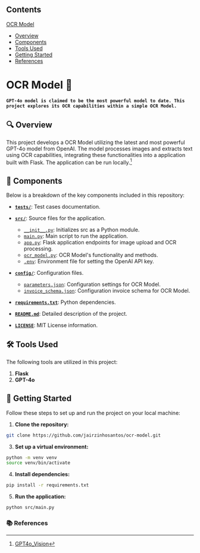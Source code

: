 ## Contents
[OCR Model](#ocr-model-robot)<br>
- [Overview](#mag-overview)<br>
- [Components](#open_file_folder-components)<br>
- [Tools Used](#hammer_and_wrench-tools-used)<br>
- [Getting Started](#rocket-getting-started)<br>
- [References](#books-references)<br>

# OCR Model :robot:

**`GPT-4o model is claimed to be the most powerful model to date. This project explores its OCR capabilities within a simple OCR Model.`**

## :mag: Overview
This project develops a OCR Model utilizing the latest and most powerful GPT-4o model from OpenAI. The model processes images and extracts text using OCR capabilities, integrating these functionalities into a application built with Flask. The application can be run locally.[^1]

## :open_file_folder: Components
Below is a breakdown of the key components included in this repository:

- [**`tests/`**](tests/readme.md): Test cases documentation.

- [**`src/`**](src/): Source files for the application.
  - [`__init__.py`](src/__init__.py): Initializes src as a Python module.
  - [`main.py`](src/main.py): Main script to run the application.
  - [`app.py`](src/app.py): Flask application endpoints for image upload and OCR processing.
  - [`ocr_model.py`](src/rag_model.py): OCR Model's functionality and methods.
  - [`.env`](src/.env): Environment file for setting the OpenAI API key.

- [**`config/`**](config/): Configuration files.
  - [`parameters.json`](config/parameters.json): Configuration settings for OCR Model.
  - [`invoice_schema.json`](config/invoice_schema.json): Configuration invoice schema for OCR Model.

- [**`requirements.txt`**](requirements.txt): Python dependencies.

- [**`README.md`**](README.md): Detailed description of the project.

- [**`LICENSE`**](LICENSE): MIT License information.


## :hammer_and_wrench: Tools Used
The following tools are utilized in this project:

1. **Flask**
2. **GPT-4o**

## :rocket: Getting Started
Follow these steps to set up and run the project on your local machine:

1. **Clone the repository:**

``` bash
git clone https://github.com/jairzinhosantos/ocr-model.git
```

3. **Set up a virtual environment:**

``` bash
python -m venv venv
source venv/bin/activate
```

4. **Install dependencies:**

``` bash
pip install -r requirements.txt
```

5. **Run the application:**

``` bash
python src/main.py
```

### :books: References
[^1]: [GPT4o_Vision](https://github.com/AI-Unleashed/GPT4o_Vision)

